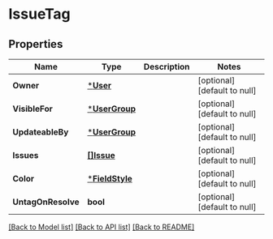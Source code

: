 # IssueTag

## Properties
Name | Type | Description | Notes
------------ | ------------- | ------------- | -------------
**Owner** | [***User**](User.md) |  | [optional] [default to null]
**VisibleFor** | [***UserGroup**](UserGroup.md) |  | [optional] [default to null]
**UpdateableBy** | [***UserGroup**](UserGroup.md) |  | [optional] [default to null]
**Issues** | [**[]Issue**](Issue.md) |  | [optional] [default to null]
**Color** | [***FieldStyle**](FieldStyle.md) |  | [optional] [default to null]
**UntagOnResolve** | **bool** |  | [optional] [default to null]

[[Back to Model list]](../README.md#documentation-for-models) [[Back to API list]](../README.md#documentation-for-api-endpoints) [[Back to README]](../README.md)

